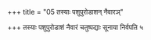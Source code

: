 +++
title = "05 तस्याः पशुपुरोडाशन् नैवारञ्"

+++
तस्याः पशुपुरोडाशं नैवारं चतुष्पद्याः सूनाया निर्वपति ५